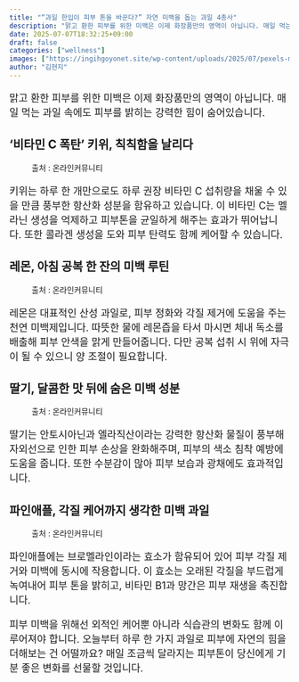 ```yaml
---
title: "“과일 한입이 피부 톤을 바꾼다?” 자연 미백을 돕는 과일 4총사"
description: "맑고 환한 피부를 위한 미백은 이제 화장품만의 영역이 아닙니다. 매일 먹는 과일 속에도 피부를 밝히는 강력한 힘이 숨어있습니다."
date: 2025-07-07T18:32:25+09:00
draft: false
categories: ["wellness"]
images: ["https://ingihgoyonet.site/wp-content/uploads/2025/07/pexels-magda-ehlers-pexels-1557276-1024x683.jpg", "https://ingihgoyonet.site/wp-content/uploads/2025/07/pexels-fotios-photos-1002543-1-1024x683.jpg", "https://ingihgoyonet.site/wp-content/uploads/2025/07/pexels-jenna-hamra-248942-1209605-1024x683.jpg", "https://ingihgoyonet.site/wp-content/uploads/2025/07/pexels-polina-tankilevitch-4110334-683x1024.jpg"]
author: "김현지"
---
```


<p style="font-size:18px">맑고 환한 피부를 위한 미백은 이제 화장품만의 영역이 아닙니다. 매일 먹는 과일 속에도 피부를 밝히는 강력한 힘이 숨어있습니다.</p> <h2 >‘비타민 C 폭탄’ 키위, 칙칙함을 날리다</h2> <figure ><img src="https://ingihgoyonet.site/wp-content/uploads/2025/07/pexels-magda-ehlers-pexels-1557276-1024x683.jpg" alt="" style="aspect-ratio:16/9;object-fit:cover"/><figcaption >출처 : 온라인커뮤니티</figcaption></figure> <p style="font-size:18px">키위는 하루 한 개만으로도 하루 권장 비타민 C 섭취량을 채울 수 있을 만큼 풍부한 항산화 성분을 함유하고 있습니다. 이 비타민 C는 멜라닌 생성을 억제하고 피부톤을 균일하게 해주는 효과가 뛰어납니다. 또한 콜라겐 생성을 도와 피부 탄력도 함께 케어할 수 있습니다.</p> <h2 >레몬, 아침 공복 한 잔의 미백 루틴</h2> <figure ><img src="https://ingihgoyonet.site/wp-content/uploads/2025/07/pexels-fotios-photos-1002543-1-1024x683.jpg" alt="" style="aspect-ratio:16/9;object-fit:cover"/><figcaption >출처 : 온라인커뮤니티</figcaption></figure> <p style="font-size:18px">레몬은 대표적인 산성 과일로, 피부 정화와 각질 제거에 도움을 주는 천연 미백제입니다. 따뜻한 물에 레몬즙을 타서 마시면 체내 독소를 배출해 피부 안색을 맑게 만들어줍니다. 다만 공복 섭취 시 위에 자극이 될 수 있으니 양 조절이 필요합니다.</p> <h2 >딸기, 달콤한 맛 뒤에 숨은 미백 성분</h2> <figure ><img src="https://ingihgoyonet.site/wp-content/uploads/2025/07/pexels-jenna-hamra-248942-1209605-1024x683.jpg" alt="" style="aspect-ratio:16/9;object-fit:cover"/><figcaption >출처 : 온라인커뮤니티</figcaption></figure> <p style="font-size:18px">딸기는 안토시아닌과 엘라직산이라는 강력한 항산화 물질이 풍부해 자외선으로 인한 피부 손상을 완화해주며, 피부의 색소 침착 예방에 도움을 줍니다. 또한 수분감이 많아 피부 보습과 광채에도 효과적입니다.</p> <h2 >파인애플, 각질 케어까지 생각한 미백 과일</h2> <figure ><img src="https://ingihgoyonet.site/wp-content/uploads/2025/07/pexels-polina-tankilevitch-4110334-683x1024.jpg" alt="" style="aspect-ratio:16/9;object-fit:cover"/><figcaption >출처 : 온라인커뮤니티</figcaption></figure> <p style="font-size:18px">파인애플에는 브로멜라인이라는 효소가 함유되어 있어 피부 각질 제거와 미백에 동시에 작용합니다. 이 효소는 오래된 각질을 부드럽게 녹여내어 피부 톤을 밝히고, 비타민 B1과 망간은 피부 재생을 촉진합니다.</p> <p style="font-size:18px">피부 미백을 위해선 외적인 케어뿐 아니라 식습관의 변화도 함께 이루어져야 합니다. 오늘부터 하루 한 가지 과일로 피부에 자연의 힘을 더해보는 건 어떨까요? 매일 조금씩 달라지는 피부톤이 당신에게 기분 좋은 변화를 선물할 것입니다.</p>